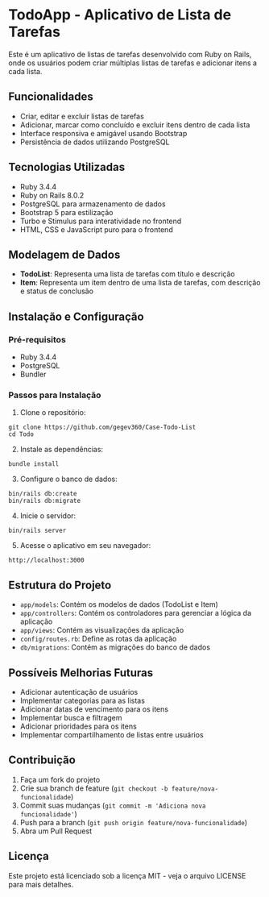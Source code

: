 # TodoApp - Aplicativo de Lista de Tarefas

Este é um aplicativo de listas de tarefas desenvolvido com Ruby on Rails, onde os usuários podem criar múltiplas listas de tarefas e adicionar itens a cada lista.

## Funcionalidades

- Criar, editar e excluir listas de tarefas
- Adicionar, marcar como concluído e excluir itens dentro de cada lista
- Interface responsiva e amigável usando Bootstrap
- Persistência de dados utilizando PostgreSQL

## Tecnologias Utilizadas

- Ruby 3.4.4
- Ruby on Rails 8.0.2
- PostgreSQL para armazenamento de dados
- Bootstrap 5 para estilização
- Turbo e Stimulus para interatividade no frontend
- HTML, CSS e JavaScript puro para o frontend

## Modelagem de Dados

- **TodoList**: Representa uma lista de tarefas com título e descrição
- **Item**: Representa um item dentro de uma lista de tarefas, com descrição e status de conclusão

## Instalação e Configuração

### Pré-requisitos

- Ruby 3.4.4
- PostgreSQL
- Bundler

### Passos para Instalação

1. Clone o repositório:
```
git clone https://github.com/gegev360/Case-Todo-List
cd Todo
```

2. Instale as dependências:
```
bundle install
```

3. Configure o banco de dados:
```
bin/rails db:create
bin/rails db:migrate
```

4. Inicie o servidor:
```
bin/rails server
```

5. Acesse o aplicativo em seu navegador:
```
http://localhost:3000
```

## Estrutura do Projeto

- `app/models`: Contém os modelos de dados (TodoList e Item)
- `app/controllers`: Contém os controladores para gerenciar a lógica da aplicação
- `app/views`: Contém as visualizações da aplicação
- `config/routes.rb`: Define as rotas da aplicação
- `db/migrations`: Contém as migrações do banco de dados

## Possíveis Melhorias Futuras

- Adicionar autenticação de usuários
- Implementar categorias para as listas
- Adicionar datas de vencimento para os itens
- Implementar busca e filtragem
- Adicionar prioridades para os itens
- Implementar compartilhamento de listas entre usuários

## Contribuição

1. Faça um fork do projeto
2. Crie sua branch de feature (`git checkout -b feature/nova-funcionalidade`)
3. Commit suas mudanças (`git commit -m 'Adiciona nova funcionalidade'`)
4. Push para a branch (`git push origin feature/nova-funcionalidade`)
5. Abra um Pull Request

## Licença

Este projeto está licenciado sob a licença MIT - veja o arquivo LICENSE para mais detalhes.
